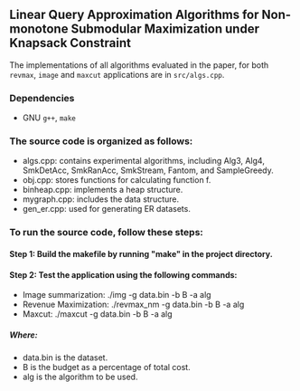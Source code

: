 ## Linear Query Approximation Algorithms for Non-monotone Submodular Maximization under Knapsack Constraint

The implementations of all algorithms evaluated in the paper,
for both `revmax`, `image` and `maxcut` applications are in `src/algs.cpp`.

### Dependencies
- GNU `g++`, `make`

### The source code is organized as follows:

- algs.cpp: contains experimental algorithms, including Alg3, Alg4, SmkDetAcc, SmkRanAcc, SmkStream, Fantom, and SampleGreedy.
- obj.cpp: stores functions for calculating function f.
- binheap.cpp: implements a heap structure.
- mygraph.cpp: includes the data structure.
- gen_er.cpp: used for generating ER datasets.

### To run the source code, follow these steps:
#### Step 1: Build the makefile by running "make" in the project directory.
#### Step 2: Test the application using the following commands:
- Image summarization:
./img -g data.bin -b B -a alg
- Revenue Maximization:
./revmax_nm -g data.bin -b B -a alg
- Maxcut:
./maxcut -g data.bin -b B -a alg
##### Where:
- data.bin is the dataset.
- B is the budget as a percentage of total cost.
- alg is the algorithm to be used.

